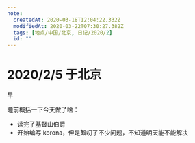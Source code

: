 ```yaml
---
note:
  createdAt: 2020-03-18T12:04:22.332Z
  modifiedAt: 2020-03-22T07:30:27.382Z
  tags: [地点/中国/北京, 日记/2020/2]
  id: ""
---
```


# 2020/2/5 于北京

<!-- @timer "date":"Wed Feb 05 2020 09:38:31 GMT+0800 (CST)" -->

早

<!-- @timer "date":"Wed Feb 05 2020 23:40:21 GMT+0800 (CST)","duration":"about 14 hours" -->

睡前概括一下今天做了啥：

- 读完了基督山伯爵
- 开始编写 korona，但是絮叨了不少问题，不知道明天能不能解决
